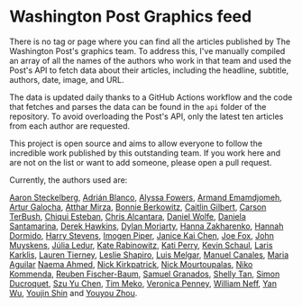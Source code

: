 # Washington Post Graphics feed

There is no tag or page where you can find all the articles published by The Washington Post's graphics team. To address this, I've manually compiled an array of all the names of the authors who work in that team and used the Post's API to fetch data about their articles, including the headline, subtitle, authors, date, image, and URL.

The data is updated daily thanks to a GitHub Actions workflow and the code that fetches and parses the data can be found in the `api` folder of the repository. To avoid overloading the Post's API, only the latest ten articles from each author are requested.

This project is open source and aims to allow everyone to follow the incredible work published by this outstanding team. If you work here and are not on the list or want to add someone, please open a pull request.

Currently, the authors used are:

[Aaron Steckelberg](https://www.washingtonpost.com/people/aaron-steckelberg), [Adrián Blanco](https://www.washingtonpost.com/people/adrian-blanco), [Alyssa Fowers](https://www.washingtonpost.com/people/alyssa-fowers), [Armand Emamdjomeh](https://www.washingtonpost.com/people/armand-emamdjomeh), [Artur Galocha](https://www.washingtonpost.com/people/artur-galocha), [Atthar Mirza](https://www.washingtonpost.com/people/atthar-mirza), [Bonnie Berkowitz](https://www.washingtonpost.com/people/bonnie-berkowitz), [Caitlin Gilbert](https://www.washingtonpost.com/people/caitlin-gilbert), [Carson TerBush](https://www.washingtonpost.com/people/carson-terbush), [Chiqui Esteban](https://www.washingtonpost.com/people/chiqui-esteban), [Chris Alcantara](https://www.washingtonpost.com/people/chris-alcantara), [Daniel Wolfe](https://www.washingtonpost.com/people/daniel-wolfe), [Daniela Santamarina](https://www.washingtonpost.com/people/daniela-santamarina), [Derek Hawkins](https://www.washingtonpost.com/people/derek-hawkins), [Dylan Moriarty](https://www.washingtonpost.com/people/dylan-moriarty), [Hanna Zakharenko](https://www.washingtonpost.com/people/hanna-zakharenko), [Hannah Dormido](https://www.washingtonpost.com/people/hannah-dormido), [Harry Stevens](https://www.washingtonpost.com/people/harry-stevens), [Imogen Piper](https://www.washingtonpost.com/people/imogen-piper), [Janice Kai Chen](https://www.washingtonpost.com/people/janice-kai-chen), [Joe Fox](https://www.washingtonpost.com/people/joe-fox), [John Muyskens](https://www.washingtonpost.com/people/john-muyskens), [Júlia Ledur](https://www.washingtonpost.com/people/julia-ledur), [Kate Rabinowitz](https://www.washingtonpost.com/people/kate-rabinowitz), [Kati Perry](https://www.washingtonpost.com/people/kati-perry), [Kevin Schaul](https://www.washingtonpost.com/people/kevin-schaul), [Laris Karklis](https://www.washingtonpost.com/people/laris-karklis), [Lauren Tierney](https://www.washingtonpost.com/people/lauren-tierney), [Leslie Shapiro](https://www.washingtonpost.com/people/leslie-shapiro), [Luis Melgar](https://www.washingtonpost.com/people/luis-melgar), [Manuel Canales](https://www.washingtonpost.com/people/manuel-canales), [Maria Aguilar](https://www.washingtonpost.com/people/maria-aguilar/) [Naema Ahmed](https://www.washingtonpost.com/people/naema-ahmed), [Nick Kirkpatrick](https://www.washingtonpost.com/people/nick-kirkpatrick), [Nick Mourtoupalas](https://www.washingtonpost.com/people/nick-mourtoupalas), [Niko Kommenda](https://www.washingtonpost.com/people/niko-kommenda), [Reuben Fischer-Baum](https://www.washingtonpost.com/people/reuben-fischer-baum), [Samuel Granados](https://www.washingtonpost.com/people/samuel-granados), [Shelly Tan](https://www.washingtonpost.com/people/shelly-tan), [Simon Ducroquet](https://www.washingtonpost.com/people/simon-ducroquet), [Szu Yu Chen](https://www.washingtonpost.com/people/szuyu-chen), [Tim Meko](https://www.washingtonpost.com/people/tim-meko), [Veronica Penney](https://www.washingtonpost.com/people/veronica-penney), [William Neff](https://www.washingtonpost.com/people/william-neff), [Yan Wu](https://www.washingtonpost.com/people/yan-wu), [Youjin Shin](https://www.washingtonpost.com/people/youjin-shin) and [Youyou Zhou](https://www.washingtonpost.com/people/youyou-zhou).
